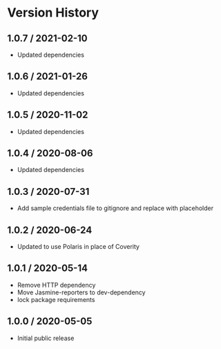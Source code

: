 # Version History

## 1.0.7 / 2021-02-10

- Updated dependencies

## 1.0.6 / 2021-01-26

- Updated dependencies

## 1.0.5 / 2020-11-02

- Updated dependencies

## 1.0.4 / 2020-08-06

- Updated dependencies

## 1.0.3 / 2020-07-31

- Add sample credentials file to gitignore and replace with placeholder

## 1.0.2 / 2020-06-24

- Updated to use Polaris in place of Coverity

## 1.0.1 / 2020-05-14

- Remove HTTP dependency
- Move Jasmine-reporters to dev-dependency
- lock package requirements

## 1.0.0 / 2020-05-05

- Initial public release
